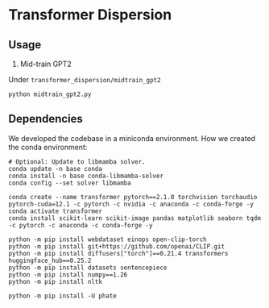# Transformer Dispersion

## Usage
1. Mid-train GPT2

Under `transformer_dispersion/midtrain_gpt2`
```
python midtrain_gpt2.py
```


## Dependencies
We developed the codebase in a miniconda environment.
How we created the conda environment:
```
# Optional: Update to libmamba solver.
conda update -n base conda
conda install -n base conda-libmamba-solver
conda config --set solver libmamba

conda create --name transformer pytorch==2.1.0 torchvision torchaudio pytorch-cuda=12.1 -c pytorch -c nvidia -c anaconda -c conda-forge -y
conda activate transformer
conda install scikit-learn scikit-image pandas matplotlib seaborn tqdm -c pytorch -c anaconda -c conda-forge -y

python -m pip install webdataset einops open-clip-torch
python -m pip install git+https://github.com/openai/CLIP.git
python -m pip install diffusers["torch"]==0.21.4 transformers huggingface_hub==0.25.2
python -m pip install datasets sentencepiece
python -m pip install numpy==1.26
python -m pip install nltk

python -m pip install -U phate
```